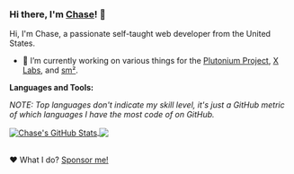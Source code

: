 ### Hi there, I'm [Chase](https://chse.dev/)! 👋

Hi, I'm Chase, a passionate self-taught web developer from the United States.

- 🔭 I’m currently working on various things for the [Plutonium Project](https://plutonium.pw), [X Labs](https://xlabs.dev), and [sm²](https://sm2.gg).
<!-- - 🌱 I’m currently learning xxx. -->
<!-- - 💬 Ask me about anything [here](mailto:c@chse.dev). -->

**Languages and Tools:**  

*NOTE: Top languages don't indicate my skill level, it's just a GitHub metric of which languages I have the most code of on GitHub.*

<a href="https://github.com/ChxseH">
  <img align="center" src="https://github-readme-stats.vercel.app/api?username=chxseh&show_icons=true&include_all_commits=true&count_private=true&theme=radical&hide=prs,issues" alt="Chase's GitHub Stats" />
</a>

<a href="https://github.com/ChxseH">
  <img align="center" src="https://github-readme-stats.vercel.app/api/top-langs/?username=chxseh&layout=compact&theme=radical" />
</a>

<br>
<br>

❤️ What I do? [Sponsor me!](https://github.com/sponsors/ChxseH/)
